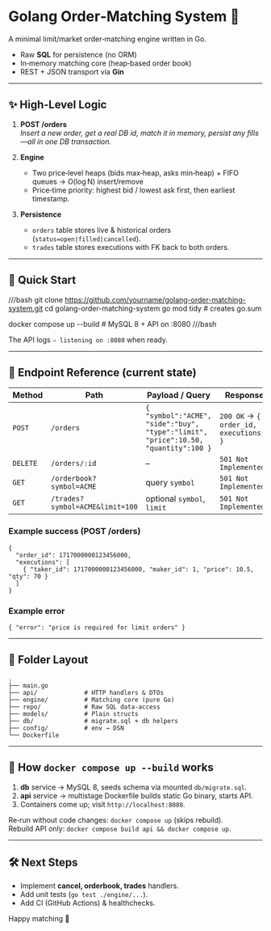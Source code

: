 
# Golang Order‑Matching System 🏦

A minimal limit/market order‑matching engine written in Go.  
* Raw **SQL** for persistence (no ORM)  
* In‑memory matching core (heap‑based order book)  
* REST + JSON transport via **Gin**

---

## ✨ High‑Level Logic

1. **POST /orders**  
   *Insert a new order, get a real DB id, match it in memory, persist any fills—all in one DB transaction.*

2. **Engine**  
   * Two price‐level heaps (bids max‑heap, asks min‑heap) + FIFO queues → O(log N) insert/remove  
   * Price‑time priority: highest bid / lowest ask first, then earliest timestamp.

3. **Persistence**  
   * `orders` table stores live & historical orders (`status=open|filled|cancelled`).  
   * `trades` table stores executions with FK back to both orders.

---

## 🐳 Quick Start

///bash
git clone https://github.com/yourname/golang-order-matching-system.git
cd golang-order-matching-system
go mod tidy                       # creates go.sum

docker compose up --build         # MySQL 8 + API on :8080
///bash

The API logs `⇨ listening on :8080` when ready.

---

## 🔗 Endpoint Reference (current state)

| Method | Path | Payload / Query | Response | Status |
|--------|------|-----------------|----------|--------|
| `POST` | `/orders` | `{ "symbol":"ACME", "side":"buy", "type":"limit", "price":10.50, "quantity":100 }` | `200 OK` → `{ order_id, executions[] }` | **Implemented** |
| `DELETE` | `/orders/:id` | – | `501 Not Implemented` | Stub |
| `GET` | `/orderbook?symbol=ACME` | query `symbol` | `501 Not Implemented` | Stub |
| `GET` | `/trades?symbol=ACME&limit=100` | optional `symbol`, `limit` | `501 Not Implemented` | Stub |

### Example success (POST /orders)

```jsonc
{
  "order_id": 1717000000123456000,
  "executions": [
    { "taker_id": 1717000000123456000, "maker_id": 1, "price": 10.5, "qty": 70 }
  ]
}
```

### Example error

```jsonc
{ "error": "price is required for limit orders" }
```

---

## 📂 Folder Layout

```
.
├── main.go
├── api/             # HTTP handlers & DTOs
├── engine/          # Matching core (pure Go)
├── repo/            # Raw SQL data‑access
├── models/          # Plain structs
├── db/              # migrate.sql + db helpers
├── config/          # env → DSN
└── Dockerfile
```

---

## 🚀 How `docker compose up --build` works

1. **db** service → MySQL 8, seeds schema via mounted `db/migrate.sql`.
2. **api** service → multistage Dockerfile builds static Go binary, starts API.
3. Containers come up; visit `http://localhost:8080`.

Re‑run without code changes: `docker compose up` (skips rebuild).  
Rebuild API only: `docker compose build api && docker compose up`.

---

## 🛠️ Next Steps

* Implement **cancel, orderbook, trades** handlers.  
* Add unit tests (`go test ./engine/...`).  
* Add CI (GitHub Actions) & healthchecks.

Happy matching 🚀
